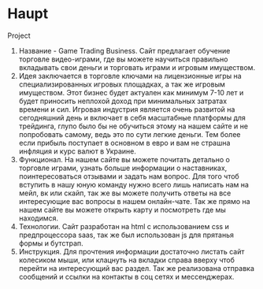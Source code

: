 # Haupt
Project
1. Название - Game Trading Business. Cайт предлагает обучение торговле видео-играми, где вы можете научиться правильно вкладывать свои деньги и торговать играми и игровым имуществом. 
2. Идея заключается в торговле ключами на лицензионные игры на специализированных игровых площадках, а так же игровым имуществом. Этот бизнес будет актуален как минимум 7-10 лет и будет приносить неплохой доход при минимальных затратах времени и сил. Игровая индустрия является очень развитой на сегодняшний день и включает в себя масштабные платформы для трейдинга, глупо было бы не обучиться этому на нашем сайте и не попробовать самому, ведь это по сути легкие деньги. Тем более если прибыль поступает в основном в евро и вам не страшна инфляция и курс валют в Украине. 
3. Функционал. На нашем сайте вы можете почитать детально о торговле играми, узнать больше информации о наставниках, поинтересоваться отзывами и задать нам вопрос. Для того чтоб вступить в нашу юную команду нужно всего лишь написать нам на мейл, вк или скайп, так же вы можете получить ответы на все интересующие вас вопросы в нашем онлайн-чате. Так же прямо на нашем сайте вы можете открыть карту и посмотреть где мы находимся.
4. Технологии. Сайт разработан на  html с использованием css и предпроцессора saas, так же был использован js для прятанья формы и бутстрап.
5. Инструкция. Для прочтения информации достаточно листать сайт колесиком мыши, или клацнуть на вкладки справа вверху чтоб перейти на интересующий вас раздел. Так же реализована отправка сообщений и ссылки на контакты в соц сетях и мессенджерах.
